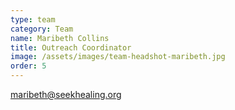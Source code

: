 ```yaml
---
type: team
category: Team
name: Maribeth Collins
title: Outreach Coordinator
image: /assets/images/team-headshot-maribeth.jpg
order: 5
---
```


<maribeth@seekhealing.org>